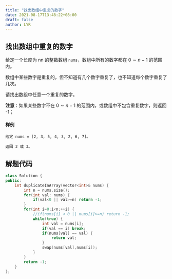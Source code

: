 ```yaml
---
title: "找出数组中重复的数字"
date: 2021-08-17T13:48:22+08:00
draft: false
author: LYR
---
```




## 找出数组中重复的数字

给定一个长度为 nn 的整数数组 `nums`，数组中所有的数字都在 $0∼n−1$ 的范围内。

数组中某些数字是重复的，但不知道有几个数字重复了，也不知道每个数字重复了几次。

请找出数组中任意一个重复的数字。

**注意**：如果某些数字不在 $0∼n−1$ 的范围内，或数组中不包含重复数字，则返回 -1；

#### 样例

```
给定 nums = [2, 3, 5, 4, 3, 2, 6, 7]。

返回 2 或 3。
```



## 解题代码



```c++
class Solution {
public:
    int duplicateInArray(vector<int>& nums) {
        int n = nums.size();
        for(int val: nums) {
            if(val<0 || val>=n) return -1;
        }
        for(int i=0;i<n;++i) {
            //if(nums[i] < 0 || nums[i]>=n) return -1;
            while(true) {
                int val = nums[i];
                if(val == i) break;
                if(nums[val] == val) {
                    return val;
                }
                swap(nums[val],nums[i]);
            }
        }
        return -1;
    }
};
```

